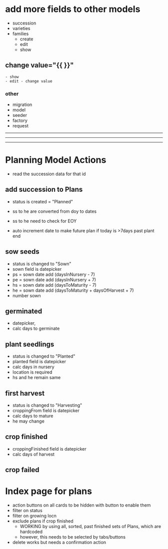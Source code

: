 # add more fields to other models
- succession
- varieties
- families
    - create
    - edit
    - show

## change value="{{  }}"
    - show
    - edit - change value





### other
- migration
- model
- seeder
- factory
- request

- - -
- - -
- - -
# Planning Model Actions
- read the succession data for that id
## add succession to Plans
- status is created = "Planned"
- ss to he are converted from doy to dates
- ss to he need to check for EOY



- auto increment date to make future plan if today is >7days past plant end
## sow seeds
- status is changed to "Sown"
- sown field is datepicker
- ps = sown date add (daysInNursery - 7)
- pe = sown date add (daysInNursery + 7)
- hs = sown date add (daysToMaturity - 7)
- he = sown date add (daysToMaturity + daysOfHarvest + 7)
- number sown
## germinated
- datepicker, 
- calc days to germinate
## plant seedlings
- status is changed to "Planted"
- planted field is datepicker
- calc days in nursery
- location is required
- hs and he remain same
## first harvest
- status is changed to "Harvesting"
- croppingFrom field is datepicker
- calc days to mature
- he may change
## crop finished
- croppingFinished field is datepicker
- calc days of harvest
## crop failed



# Index page for plans
- action buttons on all cards to be hidden with button to enable them
- filter on status
- filter on growing locn
- exclude plans if crop finished
  - WORKING by using all, sorted, past finished sets of Plans, which are hardcoded
  - however, this needs to be selected by tabs/buttons
- delete works but needs a confirmation action

